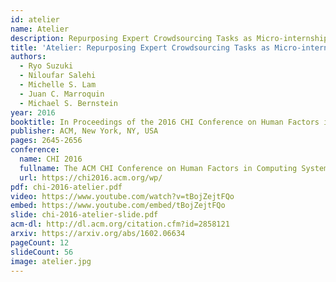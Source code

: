 ```yaml
---
id: atelier
name: Atelier
description: Repurposing Expert Crowdsourcing Tasks as Micro-internships
title: 'Atelier: Repurposing Expert Crowdsourcing Tasks as Micro-internships'
authors:
  - Ryo Suzuki
  - Niloufar Salehi
  - Michelle S. Lam
  - Juan C. Marroquin
  - Michael S. Bernstein
year: 2016
booktitle: In Proceedings of the 2016 CHI Conference on Human Factors in Computing Systems (CHI '16)
publisher: ACM, New York, NY, USA
pages: 2645-2656
conference:
  name: CHI 2016
  fullname: The ACM CHI Conference on Human Factors in Computing Systems (CHI 2016)
  url: https://chi2016.acm.org/wp/
pdf: chi-2016-atelier.pdf
video: https://www.youtube.com/watch?v=tBojZejtFQo
embed: https://www.youtube.com/embed/tBojZejtFQo
slide: chi-2016-atelier-slide.pdf
acm-dl: http://dl.acm.org/citation.cfm?id=2858121
arxiv: https://arxiv.org/abs/1602.06634
pageCount: 12
slideCount: 56
image: atelier.jpg
---
```

